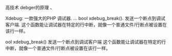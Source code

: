 高技术  debger的原理
、

Xdebug: 一款强大的PHP 调试器. ... bool xdebug_break(). 发送一个断点到调试客户端. 这个函数能让调试器在特定的行中断，就像一个普通文件/行断点被设置在该行一样。


ool xdebug_break()
发送一个断点到调试客户端
这个函数能让调试器在特定的行中断，就像一个普通文件/行断点被设置在该行一样。 

